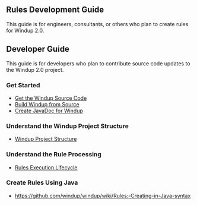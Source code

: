 ## Rules Development Guide

This guide is for engineers, consultants, or others who plan to create rules for Windup 2.0.

## Developer Guide

This guide is for developers who plan to contribute source code updates to the Windup 2.0 project.

### Get Started

* [Get the Windup Source Code](https://github.com/windup/windup/wiki/Dev:-Get-the-Windup-Source-Code)
* [Build Windup from Source](https://github.com/windup/windup/wiki/dev:-Build-Windup-from-Source)
* [Create JavaDoc for Windup](https://github.com/windup/windup/wiki/Dev:-Create-JavaDoc-for-Windup)

### Understand the Windup Project Structure

<!-- * [Windup Software Components](https://github.com/windup/windup/wiki/Dev:-Windup-Software-Components) -->
* [Windup Project Structure](https://github.com/windup/windup/wiki/Dev:-Windup-Project-Structure)

### Understand the Rule Processing

* [Rules Execution Lifecycle](https://github.com/windup/windup/wiki/Rules:-Rules-Execution-Lifecycle)

### Create Rules Using Java

* https://github.com/windup/windup/wiki/Rules:-Creating-in-Java-syntax

